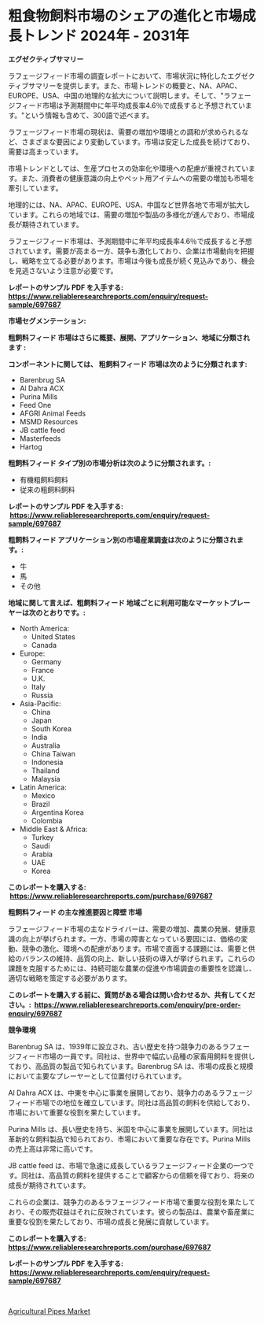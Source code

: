 <p><h1>粗食物飼料市場のシェアの進化と市場成長トレンド 2024年 - 2031年</h1></p><p><strong>エグゼクティブサマリー</strong></p>
<p><p>ラフェージフィード市場の調査レポートにおいて、市場状況に特化したエグゼクティブサマリーを提供します。また、市場トレンドの概要と、NA、APAC、EUROPE、USA、中国の地理的な拡大について説明します。そして、"ラフェージフィード市場は予測期間中に年平均成長率4.6％で成長すると予想されています。"という情報も含めて、300語で述べます。</p><p>ラフェージフィード市場の現状は、需要の増加や環境との調和が求められるなど、さまざまな要因により変動しています。市場は安定した成長を続けており、需要は高まっています。</p><p>市場トレンドとしては、生産プロセスの効率化や環境への配慮が重視されています。また、消費者の健康意識の向上やペット用アイテムへの需要の増加も市場を牽引しています。</p><p>地理的には、NA、APAC、EUROPE、USA、中国など世界各地で市場が拡大しています。これらの地域では、需要の増加や製品の多様化が進んでおり、市場成長が期待されています。</p><p>ラフェージフィード市場は、予測期間中に年平均成長率4.6％で成長すると予想されています。需要が高まる一方、競争も激化しており、企業は市場動向を把握し、戦略を立てる必要があります。市場は今後も成長が続く見込みであり、機会を見逃さないよう注意が必要です。</p></p>
<p><strong>レポートのサンプル PDF を入手する: <a href="https://www.reliableresearchreports.com/enquiry/request-sample/697687">https://www.reliableresearchreports.com/enquiry/request-sample/697687</a></strong></p>
<p><strong>市場セグメンテーション:</strong></p>
<p><strong> 粗飼料フィード 市場はさらに概要、展開、アプリケーション、地域に分類されます :</strong></p>
<p><strong>コンポーネントに関しては、 粗飼料フィード 市場は次のように分類されます: &nbsp;</strong></p>
<p><ul><li>Barenbrug SA</li><li>Al Dahra ACX</li><li>Purina Mills</li><li>Feed One</li><li>AFGRI Animal Feeds</li><li>MSMD Resources</li><li>JB cattle feed</li><li>Masterfeeds</li><li>Hartog</li></ul></p>
<p><strong> 粗飼料フィード タイプ別の市場分析は次のように分類されます。:</strong></p>
<p><ul><li>有機粗飼料飼料</li><li>従来の粗飼料飼料</li></ul></p>
<p><strong>レポートのサンプル PDF を入手する: &nbsp;<a href="https://www.reliableresearchreports.com/enquiry/request-sample/697687">https://www.reliableresearchreports.com/enquiry/request-sample/697687</a></strong></p>
<p><strong> 粗飼料フィード アプリケーション別の市場産業調査は次のように分類されます。:</strong></p>
<p><ul><li>牛</li><li>馬</li><li>その他</li></ul></p>
<p><strong>地域に関して言えば、粗飼料フィード 地域ごとに利用可能なマーケットプレーヤーは次のとおりです。:</strong></p>
<p><ul>
    <li>
        North America:
        <ul>
            <li>United States</li>
            <li>Canada</li>
        </ul>
    </li>
    <li>
        Europe:
        <ul>
            <li>Germany</li>
            <li>France</li>
            <li>U.K.</li>
            <li>Italy</li>
            <li>Russia</li>
        </ul>
    </li>
    <li>
        Asia-Pacific:
        <ul>
            <li>China</li>
            <li>Japan</li>
            <li>South Korea</li>
            <li>India</li>
            <li>Australia</li>
            <li>China Taiwan</li>
            <li>Indonesia</li>
            <li>Thailand</li>
            <li>Malaysia</li>
        </ul>
    </li>
    <li>
        Latin America:
        <ul>
            <li>Mexico</li>
            <li>Brazil</li>
            <li>Argentina Korea</li>
            <li>Colombia</li>
        </ul>
    </li>
    <li>
        Middle East & Africa:
        <ul>
            <li>Turkey</li>
            <li>Saudi</li>
            <li>Arabia</li>
            <li>UAE</li>
            <li>Korea</li>
        </ul>
    </li>
    </ul></p>
<p><strong>このレポートを購入する: &nbsp;<a href="https://www.reliableresearchreports.com/purchase/697687">https://www.reliableresearchreports.com/purchase/697687</a></strong></p>
<p><strong>粗飼料フィード の主な推進要因と障壁 市場</strong></p>
<p><p>ラフェージフィード市場の主なドライバーは、需要の増加、農業の発展、健康意識の向上が挙げられます。一方、市場の障害となっている要因には、価格の変動、競争の激化、環境への配慮があります。市場で直面する課題には、需要と供給のバランスの維持、品質の向上、新しい技術の導入が挙げられます。これらの課題を克服するためには、持続可能な農業の促進や市場調査の重要性を認識し、適切な戦略を策定する必要があります。</p></p>
<p><strong>このレポートを購入する前に、質問がある場合は問い合わせるか、共有してください。:&nbsp; <a href="https://www.reliableresearchreports.com/enquiry/pre-order-enquiry/697687">https://www.reliableresearchreports.com/enquiry/pre-order-enquiry/697687</a></strong></p>
<p><strong>競争環境</strong></p>
<p><p>Barenbrug SA は、1939年に設立され、古い歴史を持つ競争力のあるラフェージフィード市場の一員です。同社は、世界中で幅広い品種の家畜用飼料を提供しており、高品質の製品で知られています。Barenbrug SA は、市場の成長と規模において主要なプレーヤーとして位置付けられています。</p><p>Al Dahra ACX は、中東を中心に事業を展開しており、競争力のあるラフェージフィード市場での地位を確立しています。同社は高品質の飼料を供給しており、市場において重要な役割を果たしています。</p><p>Purina Mills は、長い歴史を持ち、米国を中心に事業を展開しています。同社は革新的な飼料製品で知られており、市場において重要な存在です。Purina Mills の売上高は非常に高いです。</p><p>JB cattle feed は、市場で急速に成長しているラフェージフィード企業の一つです。同社は、高品質の飼料を提供することで顧客からの信頼を得ており、将来の成長が期待されています。</p><p>これらの企業は、競争力のあるラフェージフィード市場で重要な役割を果たしており、その販売収益はそれに反映されています。彼らの製品は、農業や畜産業に重要な役割を果たしており、市場の成長と発展に貢献しています。</p></p>
<p><strong>このレポートを購入する: &nbsp; <a href="https://www.reliableresearchreports.com/purchase/697687">https://www.reliableresearchreports.com/purchase/697687</a></strong></p>
<p><strong>レポートのサンプル PDF を入手する: &nbsp;<a href="https://www.reliableresearchreports.com/enquiry/request-sample/697687">https://www.reliableresearchreports.com/enquiry/request-sample/697687</a></strong><strong></strong></p>
<p>&nbsp;</p>
<p><p><a href="https://silk-columnist-571.notion.site/Agricultural-Pipes-Market-Size-Growth-and-Forecast-from-2024-2031-b60bf6df6c28408e9c5bceb302ccdec7">Agricultural Pipes Market</a></p></p>